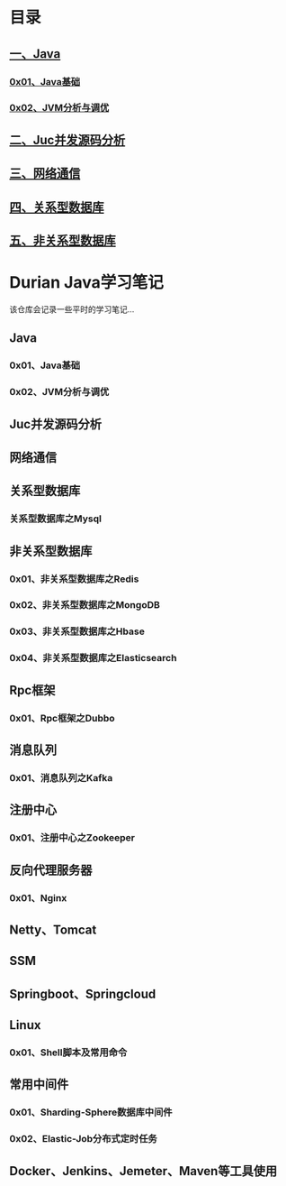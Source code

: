 
# 目录
## [一、Java](#Java)
  ### [0x01、Java基础](#0x01、Java基础)
  ### [0x02、JVM分析与调优](#0x02、JVM分析与调优)
  
## [二、Juc并发源码分析](#Juc并发源码分析)
 
## [三、网络通信](#网络通信)

## [四、关系型数据库](#关系型数据库)

## [五、非关系型数据库](#非关系型数据库)


# Durian Java学习笔记
该仓库会记录一些平时的学习笔记...

## Java
### 0x01、Java基础
### 0x02、JVM分析与调优

## Juc并发源码分析

## 网络通信

## 关系型数据库
### 关系型数据库之Mysql

## 非关系型数据库
### 0x01、非关系型数据库之Redis
### 0x02、非关系型数据库之MongoDB
### 0x03、非关系型数据库之Hbase
### 0x04、非关系型数据库之Elasticsearch

## Rpc框架
### 0x01、Rpc框架之Dubbo

## 消息队列
### 0x01、消息队列之Kafka

## 注册中心
### 0x01、注册中心之Zookeeper

## 反向代理服务器
### 0x01、Nginx

## Netty、Tomcat

## SSM

## Springboot、Springcloud

## Linux
### 0x01、Shell脚本及常用命令

## 常用中间件
### 0x01、Sharding-Sphere数据库中间件
### 0x02、Elastic-Job分布式定时任务

## Docker、Jenkins、Jemeter、Maven等工具使用
